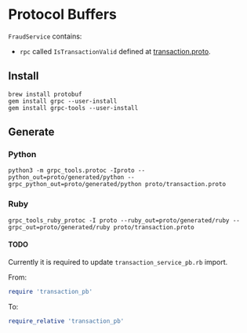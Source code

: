 # Protocol Buffers

`FraudService` contains:

- `rpc` called `IsTransactionValid` defined at [transaction.proto](./transaction.proto).

## Install

```
brew install protobuf
gem install grpc --user-install
gem install grpc-tools --user-install
```

## Generate

### Python

```
python3 -m grpc_tools.protoc -Iproto --python_out=proto/generated/python --grpc_python_out=proto/generated/python proto/transaction.proto
```

### Ruby

```
grpc_tools_ruby_protoc -I proto --ruby_out=proto/generated/ruby --grpc_out=proto/generated/ruby proto/transaction.proto
```

#### TODO

Currently it is required to update `transaction_service_pb.rb` import.

From:

```rb
require 'transaction_pb'
```

To:

```rb
require_relative 'transaction_pb'
```
